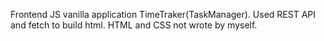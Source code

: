 Frontend JS vanilla application TimeTraker(TaskManager). Used REST API and fetch to build html. HTML and CSS not wrote by myself.